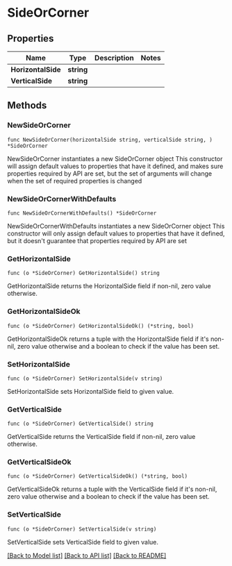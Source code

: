 # SideOrCorner

## Properties

Name | Type | Description | Notes
------------ | ------------- | ------------- | -------------
**HorizontalSide** | **string** |  | 
**VerticalSide** | **string** |  | 

## Methods

### NewSideOrCorner

`func NewSideOrCorner(horizontalSide string, verticalSide string, ) *SideOrCorner`

NewSideOrCorner instantiates a new SideOrCorner object
This constructor will assign default values to properties that have it defined,
and makes sure properties required by API are set, but the set of arguments
will change when the set of required properties is changed

### NewSideOrCornerWithDefaults

`func NewSideOrCornerWithDefaults() *SideOrCorner`

NewSideOrCornerWithDefaults instantiates a new SideOrCorner object
This constructor will only assign default values to properties that have it defined,
but it doesn't guarantee that properties required by API are set

### GetHorizontalSide

`func (o *SideOrCorner) GetHorizontalSide() string`

GetHorizontalSide returns the HorizontalSide field if non-nil, zero value otherwise.

### GetHorizontalSideOk

`func (o *SideOrCorner) GetHorizontalSideOk() (*string, bool)`

GetHorizontalSideOk returns a tuple with the HorizontalSide field if it's non-nil, zero value otherwise
and a boolean to check if the value has been set.

### SetHorizontalSide

`func (o *SideOrCorner) SetHorizontalSide(v string)`

SetHorizontalSide sets HorizontalSide field to given value.


### GetVerticalSide

`func (o *SideOrCorner) GetVerticalSide() string`

GetVerticalSide returns the VerticalSide field if non-nil, zero value otherwise.

### GetVerticalSideOk

`func (o *SideOrCorner) GetVerticalSideOk() (*string, bool)`

GetVerticalSideOk returns a tuple with the VerticalSide field if it's non-nil, zero value otherwise
and a boolean to check if the value has been set.

### SetVerticalSide

`func (o *SideOrCorner) SetVerticalSide(v string)`

SetVerticalSide sets VerticalSide field to given value.



[[Back to Model list]](../README.md#documentation-for-models) [[Back to API list]](../README.md#documentation-for-api-endpoints) [[Back to README]](../README.md)


